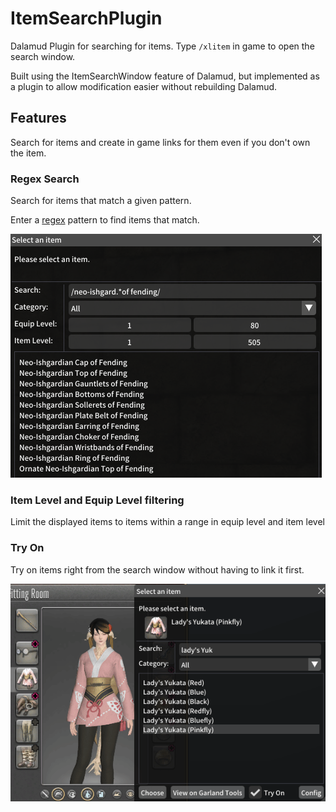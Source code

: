 # ItemSearchPlugin
Dalamud Plugin for searching for items. Type `/xlitem` in game to open the search window.

Built using the ItemSearchWindow feature of Dalamud, but implemented as a plugin to allow modification easier without rebuilding Dalamud.

## Features

Search for items and create in game links for them even if you don't own the item.

### Regex Search
Search for items that match a given pattern.

Enter a [regex](http://regexstorm.net/reference) pattern to find items that match.

![Regex Search Preview](https://raw.githubusercontent.com/Caraxi/ItemSearchPlugin/master/preview/regex-search.png)

### Item Level and Equip Level filtering
Limit the displayed items to items within a range in equip level and item level

### Try On
Try on items right from the search window without having to link it first.

![Try On Preview](https://raw.githubusercontent.com/Caraxi/ItemSearchPlugin/master/preview/try-on.gif)
